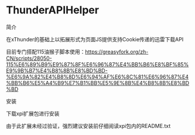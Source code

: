 # ThunderAPIHelper

简介

  在xThunder的基础上以拓展形式为页面JS提供支持Cookie传递的迅雷下载API
  
  目前专门搭配115油猴子脚本使用：https://greasyfork.org/zh-CN/scripts/28050-115%E6%89%B9%E9%87%8F%E6%96%87%E4%BB%B6%E8%BF%85%E9%9B%B7%E4%B8%8B%E8%BD%BD-%E6%9A%82%E4%B8%8D%E6%94%AF%E6%8C%81%E6%96%87%E4%BB%B6%E5%A4%B9%E7%B1%BB%E5%9E%8B%E4%B8%8B%E8%BD%BD


安装

  下载xpi扩展包进行安装
  
  由于此扩展未经过验证，强烈建议安装前仔细阅读xpi包内的README.txt
